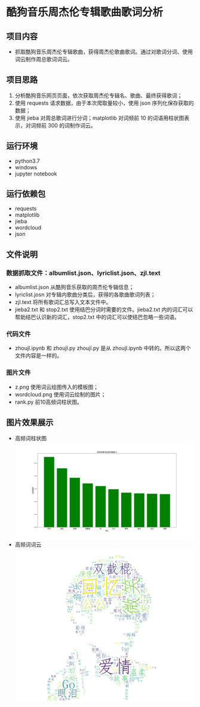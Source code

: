 # 酷狗音乐周杰伦专辑歌曲歌词分析
## 项目内容
* 抓取酷狗音乐周杰伦专辑歌曲，获得周杰伦歌曲歌词。通过对歌词分词、使用词云制作周总歌词词云。
## 项目思路
1. 分析酷狗音乐网页页面，依次获取周杰伦专辑名、歌曲、最终获得歌词；
2. 使用 requests 请求数据，由于本次爬取量较小，使用 json 序列化保存获取的数据；
3. 使用 jieba 对周总歌词进行分词；matplotlib 对词频前 10 的词语用柱状图表示，对词频前 300 的词制作词云。
## 运行环境
* python3.7
* windows
* jupyter notebook

## 运行依赖包
* requests
* matplotlib
* jieba
* wordcloud
* json
## 文件说明
### 数据抓取文件：albumlist.json、lyriclist.json、zjl.text
* albumlist.json 从酷狗音乐获取的周杰伦专辑信息；
* lyriclist.josn 对专辑内歌曲分类后，获得的各歌曲歌词列表；
* zjl.text 将所有歌词汇总写入文本文件中。
* jieba2.txt 和 stop2.txt 使用结巴分词时需要的文件。jieba2.txt 内的词汇可以帮助结巴认识新的词汇，stop2.txt 中的词汇可以使结巴忽略一些词语。
### 代码文件
* zhoujl.ipynb 和 zhoujl.py zhoujl.py 是从 zhoujl.ipynb 中转的。所以这两个文件内容是一样的。
### 图片文件
* z.png 使用词云绘图传入的模板图；
* wordcloud.png 使用词云绘制的图片；
* rank.py 前10高频词柱状图。
## 图片效果展示
* 高频词柱状图
![publish](rank.png)<br>
* 高频词词云
![publish](wordcloud.png)<br>
